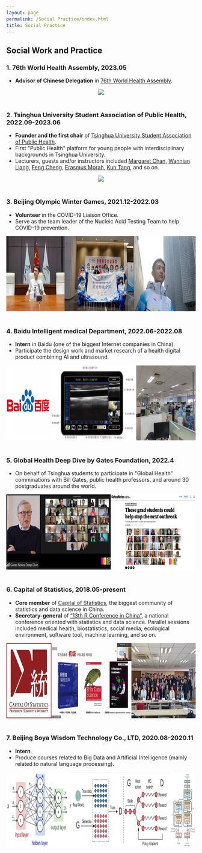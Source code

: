 ```yaml
---
layout: page
permalink: /Social Practice/index.html
title: Social Practice
---
```


## Social Work and Practice
 
### 1. 76th World Health Assembly, 2023.05
- **Advisor of Chinese Delegation** in [76th World Health Assembly](https://www.who.int/about/governance/world-health-assembly/seventy-sixth-world-health-assembly). 
<div align=center>
<img src="/images/WHA.PNG"  height="200">
</div>
<br>

### 2. Tsinghua University Student Association of Public Health, 2022.09-2023.06
- **Founder and the first chair** of [Tsinghua University Student Association of Public Health](https://mp.weixin.qq.com/s/BozdTm2_fw8OK4m6T4Hkyw).
- First "Public Health" platform for young people with interdisciplinary backgrounds in Tsinghua University.
- Lecturers, guests and/or instructors included [Margaret Chan](https://vsph.tsinghua.edu.cn/en/info/1010/1046.htm), [Wannian Liang](https://vsph.tsinghua.edu.cn/en/info/1010/1048.htm), [Feng Cheng](https://vsph.tsinghua.edu.cn/en/info/1010/1052.htm), [Erasmus Morah](http://www.unaids.org.cn/page145?article_id=1221&_l=en), [Kun Tang](https://vsph.tsinghua.edu.cn/en/info/1010/1047.htm), and so on.
<div align=center>
<img src="/images/association_final.png"  height="200">
</div>
<br>

### 3. Beijing Olympic Winter Games, 2021.12-2022.03
- **Volunteer** in the COVID-19 Liaison Office.
- Serve as the team leader of the Nucleic Acid Testing Team to help COVID-19 prevention.
<div align=center>
<img src="/images/winter.png"  height="200">
</div>
<br>

### 4. Baidu Intelligent medical Department, 2022.06-2022.08
- **Intern** in Baidu (one of the biggest Internet companies in China).
- Participate the design work and market research of a health digital product combining AI and ultrasound.
<div align=center>
<img src="/images/baidu.png"  height="200">
</div>
<br>

### 5. Global Health Deep Dive by Gates Foundation, 2022.4
- On behalf of Tsinghua students to participate in "Global Health" comminations with Bill Gates, public health professors, and around 30 postgraduates around the world.
<div align=center>
<img src="/images/Gates.png"  height="200">
</div>
<br>

### 6. Capital of Statistics, 2018.05-present
- **Core member** of [Capital of Statistics](https://cosx.org/), the biggest community of statistics and data science in China.
- **Secretary-general** of [“13th R Conference in China”](https://mp.weixin.qq.com/s/JgVI25RmlWL0qYhHWc9bfw), a national conference oriented with statistics and data science. Parallel sessions included medical health, biostatistics, social media, ecological environment, software tool, machine learning, and so on.
<div align=center>
<img src="/images/cos.png"  height="200">
</div>
<br>

### 7. Beijing Boya Wisdom Technology Co., LTD, 2020.08-2020.11
- **Intern**.
- Produce courses related to Big Data and Artificial Intelligence (mainly related to natural language processing).
<div align=center>
<img src="/images/shixi.png"  height="200">
</div>
<br>
